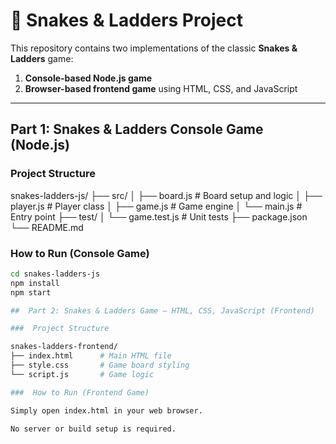 # 🎲 Snakes & Ladders Project

This repository contains two implementations of the classic **Snakes & Ladders** game:

1.  **Console-based Node.js game**
2.  **Browser-based frontend game** using HTML, CSS, and JavaScript

---

##  Part 1: Snakes & Ladders Console Game (Node.js)

###  Project Structure

snakes-ladders-js/
├── src/
│ ├── board.js # Board setup and logic
│ ├── player.js # Player class
│ ├── game.js # Game engine
│ └── main.js # Entry point
├── test/
│ └── game.test.js # Unit tests
├── package.json
└── README.md

###  How to Run (Console Game)

```bash
cd snakes-ladders-js
npm install
npm start

##  Part 2: Snakes & Ladders Game – HTML, CSS, JavaScript (Frontend)

###  Project Structure

snakes-ladders-frontend/
├── index.html      # Main HTML file
├── style.css       # Game board styling
└── script.js       # Game logic

###  How to Run (Frontend Game)

Simply open index.html in your web browser.

No server or build setup is required.